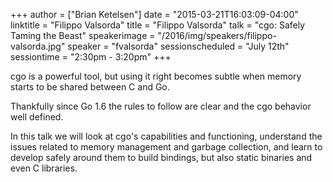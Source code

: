 +++
author = ["Brian Ketelsen"]
date = "2015-03-21T16:03:09-04:00"
linktitle = "Filippo Valsorda"
title = "Filippo Valsorda"
talk = "cgo: Safely Taming the Beast"
speakerimage = "/2016/img/speakers/filippo-valsorda.jpg"
speaker = "fvalsorda"
sessionscheduled = "July 12th"
sessiontime = "2:30pm - 3:20pm"
+++

cgo is a powerful tool, but using it right becomes subtle when memory starts to be shared between C and Go.

Thankfully since Go 1.6 the rules to follow are clear and the cgo behavior well defined.

In this talk we will look at cgo's capabilities and functioning, understand the issues related to memory management and garbage collection, and learn to develop safely around them to build bindings, but also static binaries and even C libraries.

